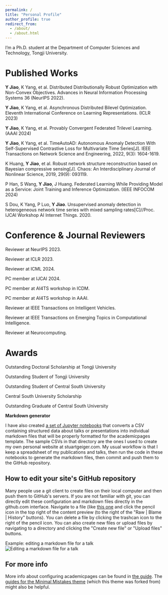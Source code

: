 ```yaml
---
permalink: /
title: "Personal Profile"
author_profile: true
redirect_from: 
  - /about/
  - /about.html
---
```


I’m a Ph.D. student at the Department of Computer Sciences and Technology, Tongji University.

Published Works
======
**Y Jiao**, K Yang, et al. Distributed Distributionally Robust Optimization with Non-Convex Objectives. Advances in Neural Information Processing Systems 36 (NeurIPS 2022). 

**Y Jiao**, K Yang, et al. Asynchronous Distributed Bilevel Optimization. Eleventh International Conference on Learning Representations. (ICLR 2023) 

**Y Jiao**, K Yang, et al. Provably Convergent Federated Trilevel Learning. (AAAI 2024) 

**Y Jiao**, K Yang, et al. TimeAutoAD: Autonomous Anomaly Detection With Self-Supervised Contrastive Loss for Multivariate Time Series[J]. IEEE Transactions on Network Science and Engineering, 2022, 9(3): 1604-1619. 

K Huang, **Y Jiao**, et al. Robust network structure reconstruction based on Bayesian compressive sensing[J]. Chaos: An Interdisciplinary Journal of Nonlinear Science, 2019, 29(9): 093119.

P Han, S Wang, **Y Jiao**, J Huang. Federated Learning While Providing Model as a Service: Joint Training and Inference Optimization. (IEEE INFOCOM 2024)

S Dou, K Yang, P Luo, **Y Jiao**. Unsupervised anomaly detection in heterogeneous network time series with mixed sampling rates[C]//Proc. IJCAI Workshop AI Internet Things. 2020.

Conference & Journal Reviewers
======
Reviewer at NeurIPS 2023.

Reviewer at ICLR 2023. 

Reviewer at ICML 2024. 

PC member at IJCAI 2024. 

PC member at AI4TS workshop in ICDM. 

PC member at AI4TS workshop in AAAI. 

Reviewer at IEEE Transactions on Intelligent Vehicles. 

Reviewer at IEEE Transactions on Emerging Topics in Computational Intelligence. 

Reviewer at Neurocomputing. 

Awards
======

Outstanding Doctoral Scholarship at Tongji University

Outstanding Student of Tongji University

Outstanding Student of Central South University

Central South University Scholarship

Outstanding Graduate of Central South University

**Markdown generator**

I have also created [a set of Jupyter notebooks](https://github.com/academicpages/academicpages.github.io/tree/master/markdown_generator
) that converts a CSV containing structured data about talks or presentations into individual markdown files that will be properly formatted for the academicpages template. The sample CSVs in that directory are the ones I used to create my own personal website at stuartgeiger.com. My usual workflow is that I keep a spreadsheet of my publications and talks, then run the code in these notebooks to generate the markdown files, then commit and push them to the GitHub repository.

How to edit your site's GitHub repository
------
Many people use a git client to create files on their local computer and then push them to GitHub's servers. If you are not familiar with git, you can directly edit these configuration and markdown files directly in the github.com interface. Navigate to a file (like [this one](https://github.com/academicpages/academicpages.github.io/blob/master/_talks/2012-03-01-talk-1.md) and click the pencil icon in the top right of the content preview (to the right of the "Raw | Blame | History" buttons). You can delete a file by clicking the trashcan icon to the right of the pencil icon. You can also create new files or upload files by navigating to a directory and clicking the "Create new file" or "Upload files" buttons. 

Example: editing a markdown file for a talk
![Editing a markdown file for a talk](/images/editing-talk.png)

For more info
------
More info about configuring academicpages can be found in [the guide](https://academicpages.github.io/markdown/). The [guides for the Minimal Mistakes theme](https://mmistakes.github.io/minimal-mistakes/docs/configuration/) (which this theme was forked from) might also be helpful.
